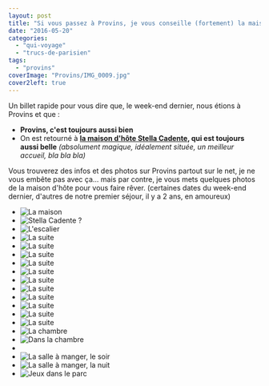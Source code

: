 ```yaml
---
layout: post
title: "Si vous passez à Provins, je vous conseille (fortement) la maison d'hôtes Stella Cadente"
date: "2016-05-20"
categories: 
  - "qui-voyage"
  - "trucs-de-parisien"
tags: 
  - "provins"
coverImage: "Provins/IMG_0009.jpg"
cover2left: true
---
```


Un billet rapide pour vous dire que, le week-end dernier, nous étions à Provins et que :

- **Provins, c'est toujours aussi bien**
- On est retourné à **[la maison d'hôte Stella Cadente](http://maison-provins.com/), qui est toujours aussi belle** _(absolument magique, idéalement située, un meilleur accueil, bla bla bla)_

Vous trouverez des infos et des photos sur Provins partout sur le net, je ne vous embête pas avec ça... mais par contre, je vous mets quelques photos de la maison d'hôte pour vous faire rêver. (certaines dates du week-end dernier, d'autres de notre premier séjour, il y a 2 ans, en amoureux)

<div id="jardin-slider" class="splide">
<div class="splide__track">
<ul class="splide__list">
<li class="splide__slide"><img src="/images/2016/05/Provins/IMG_0019.jpg" alt="La maison"></li>
<li class="splide__slide"><img src="/images/2016/05/Provins/IMG_0024.jpg" alt="Stella Cadente ?"></li>
<li class="splide__slide"><img src="/images/2016/05/Provins/IMG_0020-1.jpg" alt="L'escalier"></li>
<li class="splide__slide"><img src="/images/2016/05/Provins/IMG_0022.jpg" alt="La suite"></li>
<li class="splide__slide"><img src="/images/2016/05/Provins/IMG_0013.jpg" alt="La suite"></li>
<li class="splide__slide"><img src="/images/2016/05/Provins/IMG_0016.jpg" alt="La suite"></li>
<li class="splide__slide"><img src="/images/2016/05/Provins/IMG_0017.jpg" alt="La suite"></li>
<li class="splide__slide"><img src="/images/2016/05/Provins/IMG_0040.jpg" alt="La suite"></li>
<li class="splide__slide"><img src="/images/2016/05/Provins/IMG_0041.jpg" alt="La suite"></li>
<li class="splide__slide"><img src="/images/2016/05/Provins/IMG_0038.jpg" alt="La suite"></li>
<li class="splide__slide"><img src="/images/2016/05/Provins/IMG_0014.jpg" alt="La suite"></li>
<li class="splide__slide"><img src="/images/2016/05/Provins/IMG_0012.jpg" alt="La suite"></li>
<li class="splide__slide"><img src="/images/2016/05/Provins/IMG_0015.jpg" alt="La suite"></li>
<li class="splide__slide"><img src="/images/2016/05/Provins/IMG_0023.jpg" alt="La suite"></li>
<li class="splide__slide"><img src="/images/2016/05/Provins/IMG_0021.jpg" alt="La chambre"></li>
<li class="splide__slide"><img src="/images/2016/05/Provins/IMG_0006.jpg" alt="Dans la chambre"></li>
<li class="splide__slide"><img src="/images/2016/05/Provins/IMG_0004.jpg" alt=""></li>
<li class="splide__slide"><img src="/images/2016/05/Provins/IMG_0019-1.jpg" alt="La salle à manger, le soir"></li>
<li class="splide__slide"><img src="/images/2016/05/Provins/IMG_0014-1.jpg" alt="La salle à manger, la nuit"></li>
<li class="splide__slide"><img src="/images/2016/05/Provins/IMG_0020.jpg" alt="Jeux dans le parc"></li>
</ul>
</div>
</div>
